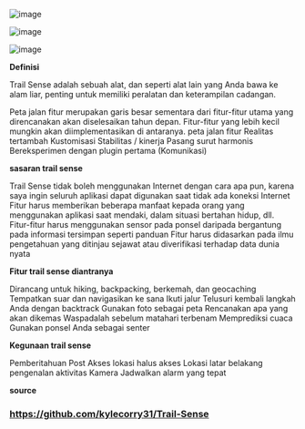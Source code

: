 ![image](https://github.com/user-attachments/assets/6d1cc7a5-39b5-41c2-b1a9-efcf5956f771)

![image](https://github.com/user-attachments/assets/4621e04f-1a20-4c06-876d-86461fe5fb12)

![image](https://github.com/user-attachments/assets/345057a2-adf6-417c-b087-3a690150ee6b)



**Definisi**

Trail Sense adalah sebuah alat, dan seperti alat lain yang Anda bawa ke alam liar, penting untuk memiliki peralatan dan keterampilan cadangan.

Peta jalan fitur merupakan garis besar sementara dari fitur-fitur utama yang direncanakan akan diselesaikan tahun depan. Fitur-fitur yang lebih kecil mungkin akan diimplementasikan di antaranya.
peta jalan fitur
Realitas tertambah
Kustomisasi
Stabilitas / kinerja
Pasang surut harmonis
Bereksperimen dengan plugin pertama (Komunikasi)

**sasaran trail sense**

Trail Sense tidak boleh menggunakan Internet dengan cara apa pun, karena saya ingin seluruh aplikasi dapat digunakan saat tidak ada koneksi Internet
Fitur harus memberikan beberapa manfaat kepada orang yang menggunakan aplikasi saat mendaki, dalam situasi bertahan hidup, dll.
Fitur-fitur harus menggunakan sensor pada ponsel daripada bergantung pada informasi tersimpan seperti panduan
Fitur harus didasarkan pada ilmu pengetahuan yang ditinjau sejawat atau diverifikasi terhadap data dunia nyata

**Fitur trail sense diantranya**

Dirancang untuk hiking, backpacking, berkemah, dan geocaching
Tempatkan suar dan navigasikan ke sana
Ikuti jalur
Telusuri kembali langkah Anda dengan backtrack
Gunakan foto sebagai peta
Rencanakan apa yang akan dikemas
Waspadalah sebelum matahari terbenam
Memprediksi cuaca
Gunakan ponsel Anda sebagai senter


**Kegunaan trail sense**

Pemberitahuan Post 
Akses lokasi halus
akses Lokasi latar belakang
pengenalan aktivitas
Kamera
Jadwalkan alarm yang tepat


**source**

### https://github.com/kylecorry31/Trail-Sense

